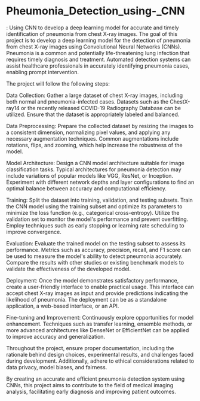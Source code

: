 # Pheumonia_Detection_using-_CNN
: Using CNN to develop a deep learning model for accurate and timely identification of pneumonia from chest X-ray images.
The goal of this project is to develop a deep learning model for the detection of pneumonia from chest X-ray images using Convolutional Neural Networks (CNNs). Pneumonia is a common and potentially life-threatening lung infection that requires timely diagnosis and treatment. Automated detection systems can assist healthcare professionals in accurately identifying pneumonia cases, enabling prompt intervention.

The project will follow the following steps:

Data Collection: Gather a large dataset of chest X-ray images, including both normal and pneumonia-infected cases. Datasets such as the ChestX-ray14 or the recently released COVID-19 Radiography Database can be utilized. Ensure that the dataset is appropriately labeled and balanced.

Data Preprocessing: Prepare the collected dataset by resizing the images to a consistent dimension, normalizing pixel values, and applying any necessary augmentation techniques. Common augmentations include rotations, flips, and zooming, which help increase the robustness of the model.

Model Architecture: Design a CNN model architecture suitable for image classification tasks. Typical architectures for pneumonia detection may include variations of popular models like VGG, ResNet, or Inception. Experiment with different network depths and layer configurations to find an optimal balance between accuracy and computational efficiency.

Training: Split the dataset into training, validation, and testing subsets. Train the CNN model using the training subset and optimize its parameters to minimize the loss function (e.g., categorical cross-entropy). Utilize the validation set to monitor the model's performance and prevent overfitting. Employ techniques such as early stopping or learning rate scheduling to improve convergence.

Evaluation: Evaluate the trained model on the testing subset to assess its performance. Metrics such as accuracy, precision, recall, and F1 score can be used to measure the model's ability to detect pneumonia accurately. Compare the results with other studies or existing benchmark models to validate the effectiveness of the developed model.

Deployment: Once the model demonstrates satisfactory performance, create a user-friendly interface to enable practical usage. This interface can accept chest X-ray images as input and provide predictions indicating the likelihood of pneumonia. The deployment can be as a standalone application, a web-based interface, or an API.

Fine-tuning and Improvement: Continuously explore opportunities for model enhancement. Techniques such as transfer learning, ensemble methods, or more advanced architectures like DenseNet or EfficientNet can be applied to improve accuracy and generalization.

Throughout the project, ensure proper documentation, including the rationale behind design choices, experimental results, and challenges faced during development. Additionally, adhere to ethical considerations related to data privacy, model biases, and fairness.

By creating an accurate and efficient pneumonia detection system using CNNs, this project aims to contribute to the field of medical imaging analysis, facilitating early diagnosis and improving patient outcomes.
